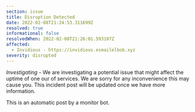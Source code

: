 ```yaml
---
section: issue
title: Disruption Detected
date: 2022-02-08T21:24:53.311699Z
resolved: true
informational: false
resolvedWhen: 2022-02-08T21:26:01.593107Z
affected:
  - Invidious - https://invidious.esmailelbob.xyz
severity: disrupted
---
```

*Investigating* - We are investigating a potential issue that might affect the uptime of one our of services. We are sorry for any inconvenience this may cause you. This incident post will be updated once we have more information.

This is an automatic post by a monitor bot.
        